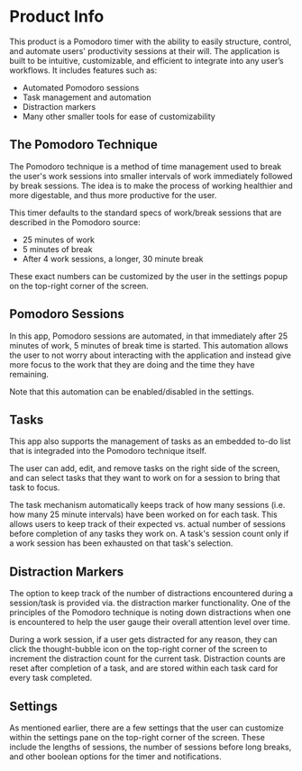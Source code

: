 # Product Info

This product is a Pomodoro timer with the ability to easily structure, control, and automate users' productivity sessions at their will. The application is built to be intuitive, customizable, and efficient to integrate into any user’s workflows. It includes features such as:
* Automated Pomodoro sessions
* Task management and automation 
* Distraction markers
* Many other smaller tools for ease of customizability

## The Pomodoro Technique
The Pomodoro technique is a method of time management used to break the user's work sessions into smaller intervals of work immediately followed by break sessions. The idea is to make the process of working healthier and more digestable, and thus more productive for the user.

This timer defaults to the standard specs of work/break sessions that are described in the Pomodoro source:
* 25 minutes of work
* 5 minutes of break
* After 4 work sessions, a longer, 30 minute break

These exact numbers can be customized by the user in the settings popup on the top-right corner of the screen.

## Pomodoro Sessions
In this app, Pomodoro sessions are automated, in that immediately after 25 minutes of work, 5 minutes of break time is started. This automation allows the user to not worry about interacting with the application and instead give more focus to the work that they are doing and the time they have remaining. 

Note that this automation can be enabled/disabled in the settings.

## Tasks

This app also supports the management of tasks as an embedded to-do list that is integraded into the Pomodoro technique itself.

The user can add, edit, and remove tasks on the right side of the screen, and can select tasks that they want to work on for a session to bring that task to focus. 

The task mechanism automatically keeps track of how many sessions (i.e. how many 25 minute intervals) have been worked on for each task. This allows users to keep track of their expected vs. actual number of sessions before completion of any tasks they work on. A task's session count only if a work session has been exhausted on that task's selection.

## Distraction Markers
The option to keep track of the number of distractions encountered during a session/task is provided via. the distraction marker functionality. One of the principles of the Pomodoro technique is noting down distractions when one is encountered to help the user gauge their overall attention level over time.

During a work session, if a user gets distracted for any reason, they can click the thought-bubble icon on the top-right corner of the screen to increment the distraction count for the current task. Distraction counts are reset after completion of a task, and are stored within each task card for every task completed.

## Settings

As mentioned earlier, there are a few settings that the user can customize within the settings pane on the top-right corner of the screen. These include the lengths of sessions, the number of sessions before long breaks, and other boolean options for the timer and notifications.
